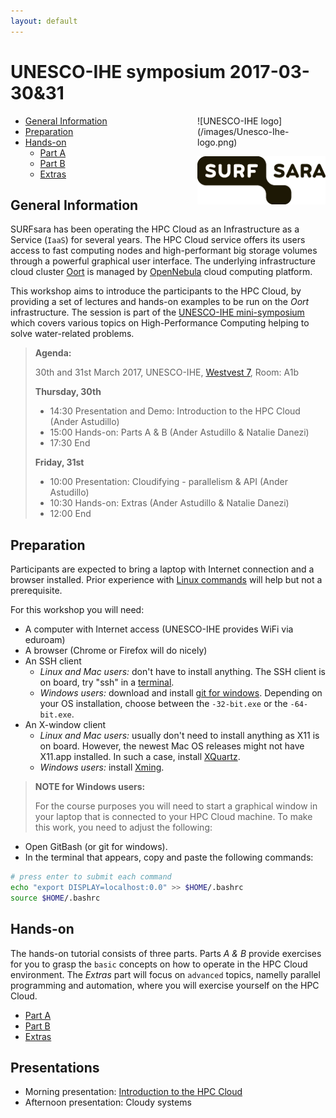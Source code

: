```yaml
---
layout: default
---
```


# UNESCO-IHE symposium 2017-03-30&31

<div style="float:right;max-width:205px;" markdown="1">
![UNESCO-IHE logo](/images/Unesco-Ihe-logo.png)

![SURFsara logo](/images/SURFsara_logo.png)
</div>

* [General Information](#general) <br>
* [Preparation](#preparation) <br>
* [Hands-on](#hands-on) <br>
  * [Part A](partA)
  * [Part B](partB)
  * [Extras](extras)

## <a name="general"></a>General Information

SURFsara has been operating the HPC Cloud as an Infrastructure as a Service (`IaaS`) for several years. The HPC Cloud service offers its users access to fast computing nodes and high-performant big storage volumes through a powerful graphical user interface. The underlying infrastructure cloud cluster [Oort](https://en.wikipedia.org/wiki/Oort_cloud) is managed by [OpenNebula](http://opennebula.org/) cloud computing platform.

This workshop aims to introduce the participants to the HPC Cloud, by providing a set of lectures and hands-on examples to be run on the _Oort_ infrastructure. The session is part of the [UNESCO-IHE mini-symposium](https://www.unesco-ihe.org/mini%C2%AD-symposium-and-workshop-high-performane-computing-helping-solve-water-%C2%ADrelated-problems) which covers various topics on High-Performance Computing helping to solve water-related problems.

>**Agenda:**
>
>30th and 31st March 2017, UNESCO-IHE, [Westvest 7](https://www.unesco-ihe.org/how-reach-unesco-ihe), Room: A1b
>
> **Thursday, 30th**
> * 14:30 Presentation and Demo: Introduction to the HPC Cloud (Ander Astudillo)
> * 15:00 Hands-on: Parts A & B (Ander Astudillo & Natalie Danezi)
> * 17:30 End
>
> **Friday, 31st**
> * 10:00 Presentation: Cloudifying - parallelism & API (Ander Astudillo)
> * 10:30 Hands-on: Extras (Ander Astudillo & Natalie Danezi)
> * 12:00 End  


## <a name="preparation"></a>Preparation

Participants are expected to bring a laptop with Internet connection and a browser installed. Prior experience with [Linux commands](http://cli.learncodethehardway.org/book/) will help but not a prerequisite.

For this workshop you will need:

* A computer with Internet access (UNESCO-IHE provides WiFi via eduroam)
* A browser (Chrome or Firefox will do nicely)
* An SSH client
  * _Linux and Mac users:_ don't have to install anything. The SSH client is on board, try "ssh" in a [terminal](http://askubuntu.com/questions/38162/what-is-a-terminal-and-how-do-i-open-and-use-it).
  * _Windows users:_ download and install [git for windows](https://git-for-windows.github.io/). Depending on your OS installation, choose between the `-32-bit.exe` or the `-64-bit.exe`.
* An X-window client
  * _Linux and Mac users:_ usually don't need to install anything as X11 is on board. However, the newest Mac OS releases might not have X11.app installed. In such a case, install [XQuartz](http://xquartz.macosforge.org/landing/).
  * _Windows users:_ install [Xming](http://sourceforge.net/projects/xming/).

> **NOTE for Windows users:**
>
> For the course purposes you will need to start a graphical window in your laptop that is connected to your HPC Cloud machine. To make this work, you need to adjust the following:  
>
* Open GitBash (or git for windows).
* In the terminal that appears, copy and paste the following commands: 
>
```sh
# press enter to submit each command
echo "export DISPLAY=localhost:0.0" >> $HOME/.bashrc
source $HOME/.bashrc
```

## <a name="hands-on"></a> Hands-on
The hands-on tutorial consists of three parts. Parts *A & B* provide exercises for you to grasp the `basic` concepts on how to operate in the HPC Cloud environment. The *Extras* part will focus on `advanced` topics, namelly parallel programming and automation, where you will exercise yourself on the HPC Cloud.

  * [Part A](partA)
  * [Part B](partB)
  * [Extras](extras)
  
## <a name="presentations"></a> Presentations
 
  * Morning presentation: [Introduction to the HPC Cloud](https://doc.hpccloud.surfsara.nl/uihe-20170330/20170330_cloud.pdf)
  * Afternoon presentation: Cloudy systems


